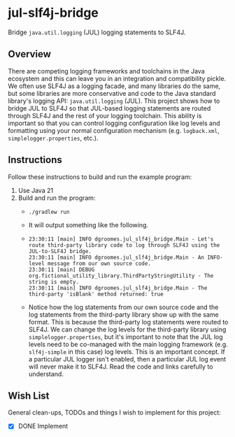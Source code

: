 # jul-slf4j-bridge

Bridge `java.util.logging` (JUL) logging statements to SLF4J.


## Overview

There are competing logging frameworks and toolchains in the Java ecosystem and this can leave you in an integration and
compatibility pickle. We often use SLF4J as a logging facade, and many libraries do the same, but some libraries are more
conservative and code to the Java standard library's logging API: `java.util.logging` (JUL). This project shows how to
bridge JUL to SLF4J so that JUL-based logging statements are routed through SLF4J and the rest of your logging toolchain.
This ability is important so that you can control logging configuration like log levels and formatting using your normal
configuration mechanism (e.g. `logback.xml`, `simplelogger.properties`, etc.).


## Instructions

Follow these instructions to build and run the example program:

1. Use Java 21
2. Build and run the program:
    * ```shell
      ./gradlew run
      ```
    * It will output something like the following.
    * ```text
      23:30:11 [main] INFO dgroomes.jul_slf4j_bridge.Main - Let's route third-party library code to log through SLF4J using the JUL-to-SLF4J bridge.
      23:30:11 [main] INFO dgroomes.jul_slf4j_bridge.Main - An INFO-level message from our own source code.
      23:30:11 [main] DEBUG org.fictional_utility_library.ThirdPartyStringUtility - The string is empty.
      23:30:11 [main] INFO dgroomes.jul_slf4j_bridge.Main - The third-party 'isBlank' method returned: true
      ```
    * Notice how the log statements from our own source code and the log statements from the third-party library show
      up with the same format. This is because the third-party log statements were routed to SLF4J. We can change the
      log levels for the third-party library using `simplelogger.properties`, but it's important to note that the JUL
      log levels need to be co-managed with the main logging framework (e.g. `slf4j-simple` in this case) log levels.
      This is an important concept. If a particular JUL logger isn't enabled, then a particular JUL log event will never
      make it to SLF4J. Read the code and links carefully to understand.


## Wish List

General clean-ups, TODOs and things I wish to implement for this project:

* [x] DONE Implement

